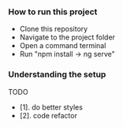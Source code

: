 ### How to run this project

* Clone this repository
* Navigate to the project folder
* Open a command terminal
* Run "npm install -> ng serve"

### Understanding the setup

TODO
* [1]. do better styles
* [2]. code refactor
